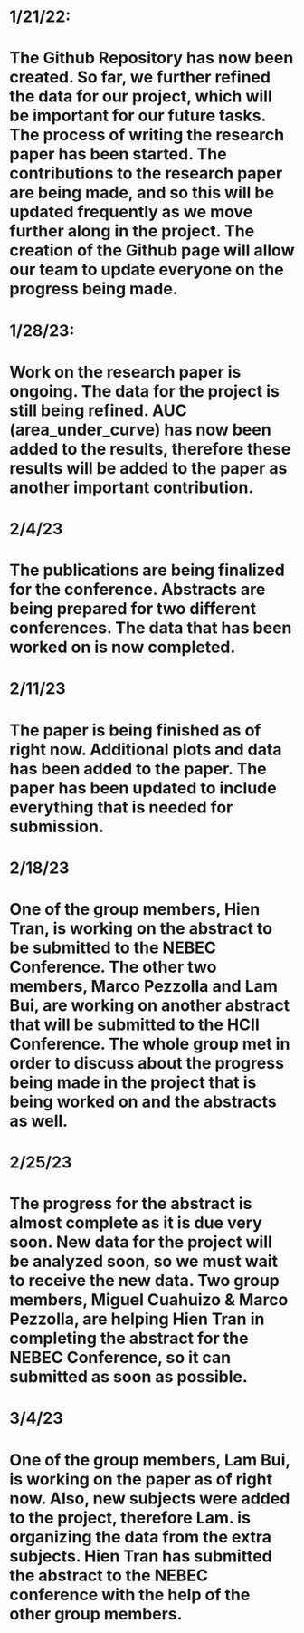 # 1/21/22: 

# The Github Repository has now been created. So far, we further refined the data for our project, which will be important for our future tasks. The process of writing the research paper has been started. The contributions to the research paper are being made, and so this will be updated frequently as we move further along in the project. The creation of the Github page will allow our team to update everyone on the progress being made. 

# 1/28/23:

# Work on the research paper is ongoing. The data for the project is still being refined. AUC (area_under_curve) has now been added to the results, therefore these results will be added to the paper as another important contribution. 


# 2/4/23

# The publications are being finalized for the conference. Abstracts are being prepared for two different conferences. The data that has been worked on is now completed. 

# 2/11/23

# The paper is being finished as of right now. Additional plots and data has been added to the paper. The paper has been updated to include everything that is needed for submission. 

# 2/18/23 

# One of the group members, Hien Tran, is working on the abstract to be submitted to the NEBEC Conference. The other two members, Marco Pezzolla and Lam Bui, are working on another abstract that will be submitted to the HCII Conference. The whole group met in order to discuss about the progress being made in the project that is being worked on and the abstracts as well. 

# 2/25/23 

# The progress for the abstract is almost complete as it is due very soon. New data for the project will be analyzed soon, so we must wait to receive the new data. Two group members, Miguel Cuahuizo & Marco Pezzolla, are helping Hien Tran in completing the abstract for the NEBEC Conference, so it can submitted as soon as possible. 

# 3/4/23 

# One of the group members, Lam Bui, is working on the paper as of right now. Also, new subjects were added to the project, therefore Lam. is organizing the data from the extra subjects. Hien Tran has submitted the abstract to the NEBEC conference with the help of the other group members. 
